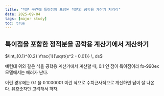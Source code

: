 ```yaml
---
title: "적분 구간에 특이점이 포함된 적분의 공학용 계산기 처리리"
date: 2025-09-04
tags: [major study]
toc: true
---
```

## 특이점을 포함한 정적분을 공학용 계산기에서 계산하기

$\int_{0.1}^{0.2} \frac{1}{\sqrt{s^2 - 0.01}} \, ds$

예컨대 위와 같은 식을 공학용 계산기에서 계산할 때, 0.1 인 점이 특이점이라 fx-990ex 모델에서는 에러가 난다.

이런 경우에는 0.1 을 0.1000001 이런 식으로 수치근사적으로 계산하면 답이 잘 나온다. 유효숫자만 고려해서 하자.

